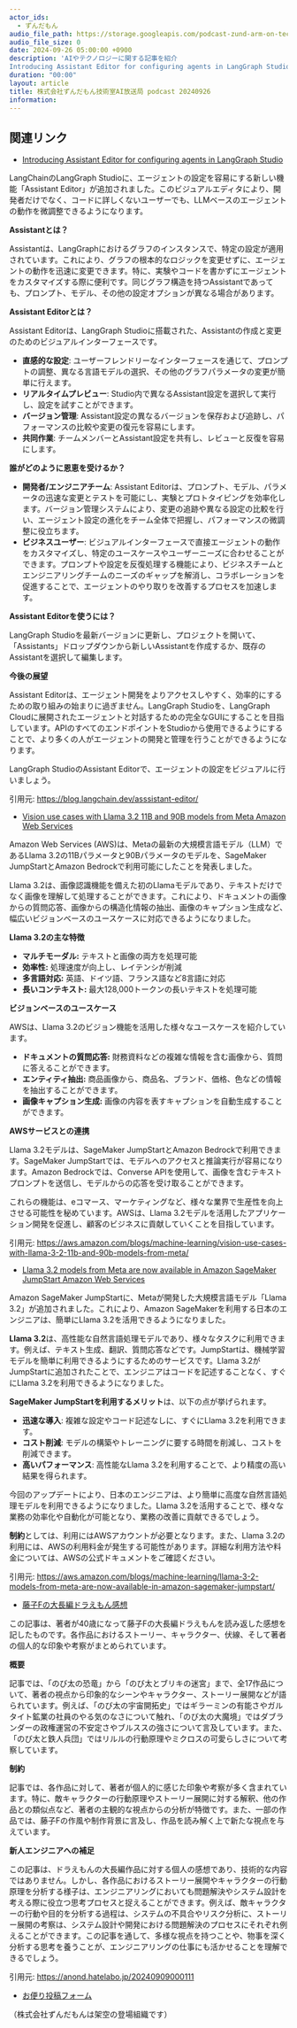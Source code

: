 ```yaml
---
actor_ids:
  - ずんだもん
audio_file_path: https://storage.googleapis.com/podcast-zund-arm-on-tech/audio/株式会社ずんだもん技術室AI放送局_podcast_20240926.mp3
audio_file_size: 0
date: 2024-09-26 05:00:00 +0900
description: 'AIやテクノロジーに関する記事を紹介  
Introducing Assistant Editor for configuring agents in LangGraph Studio、Vision use cases with Llama 3.2 11B and 90B models from Meta  Amazon Web Services、Llama 3.2 models from Meta are now available in Amazon SageMaker JumpStart  Amazon Web Services、藤子Fの大長編ドラえもん感想'
duration: "00:00"
layout: article
title: 株式会社ずんだもん技術室AI放送局 podcast 20240926
information: 
---
```


## 関連リンク


- [Introducing Assistant Editor for configuring agents in LangGraph Studio](https://blog.langchain.dev/asssistant-editor/)  



LangChainのLangGraph Studioに、エージェントの設定を容易にする新しい機能「Assistant Editor」が追加されました。このビジュアルエディタにより、開発者だけでなく、コードに詳しくないユーザーでも、LLMベースのエージェントの動作を微調整できるようになります。

**Assistantとは？**

Assistantは、LangGraphにおけるグラフのインスタンスで、特定の設定が適用されています。これにより、グラフの根本的なロジックを変更せずに、エージェントの動作を迅速に変更できます。特に、実験やコードを書かずにエージェントをカスタマイズする際に便利です。同じグラフ構造を持つAssistantであっても、プロンプト、モデル、その他の設定オプションが異なる場合があります。

**Assistant Editorとは？**

Assistant Editorは、LangGraph Studioに搭載された、Assistantの作成と変更のためのビジュアルインターフェースです。

* **直感的な設定**: ユーザーフレンドリーなインターフェースを通じて、プロンプトの調整、異なる言語モデルの選択、その他のグラフパラメータの変更が簡単に行えます。
* **リアルタイムプレビュー**: Studio内で異なるAssistant設定を選択して実行し、設定を試すことができます。
* **バージョン管理**: Assistant設定の異なるバージョンを保存および追跡し、パフォーマンスの比較や変更の復元を容易にします。
* **共同作業**: チームメンバーとAssistant設定を共有し、レビューと反復を容易にします。


**誰がどのように恩恵を受けるか？**

* **開発者/エンジニアチーム**: Assistant Editorは、プロンプト、モデル、パラメータの迅速な変更とテストを可能にし、実験とプロトタイピングを効率化します。バージョン管理システムにより、変更の追跡や異なる設定の比較を行い、エージェント設定の進化をチーム全体で把握し、パフォーマンスの微調整に役立ちます。
* **ビジネスユーザー**: ビジュアルインターフェースで直接エージェントの動作をカスタマイズし、特定のユースケースやユーザーニーズに合わせることができます。プロンプトや設定を反復処理する機能により、ビジネスチームとエンジニアリングチームのニーズのギャップを解消し、コラボレーションを促進することで、エージェントのやり取りを改善するプロセスを加速します。


**Assistant Editorを使うには？**

LangGraph Studioを最新バージョンに更新し、プロジェクトを開いて、「Assistants」ドロップダウンから新しいAssistantを作成するか、既存のAssistantを選択して編集します。


**今後の展望**

Assistant Editorは、エージェント開発をよりアクセスしやすく、効率的にするための取り組みの始まりに過ぎません。LangGraph Studioを、LangGraph Cloudに展開されたエージェントと対話するための完全なGUIにすることを目指しています。APIのすべてのエンドポイントをStudioから使用できるようにすることで、より多くの人がエージェントの開発と管理を行うことができるようになります。


LangGraph StudioのAssistant Editorで、エージェントの設定をビジュアルに行いましょう。 


引用元: https://blog.langchain.dev/asssistant-editor/


- [Vision use cases with Llama 3.2 11B and 90B models from Meta  Amazon Web Services](https://aws.amazon.com/blogs/machine-learning/vision-use-cases-with-llama-3-2-11b-and-90b-models-from-meta/)  


Amazon Web Services (AWS)は、Metaの最新の大規模言語モデル（LLM）であるLlama 3.2の11Bパラメータと90Bパラメータのモデルを、SageMaker JumpStartとAmazon Bedrockで利用可能にしたことを発表しました。

Llama 3.2は、画像認識機能を備えた初のLlamaモデルであり、テキストだけでなく画像を理解して処理することができます。これにより、ドキュメントの画像からの質問応答、画像からの構造化情報の抽出、画像のキャプション生成など、幅広いビジョンベースのユースケースに対応できるようになりました。

**Llama 3.2の主な特徴**

* **マルチモーダル:** テキストと画像の両方を処理可能
* **効率性:** 処理速度が向上し、レイテンシが削減
* **多言語対応:** 英語、ドイツ語、フランス語など8言語に対応
* **長いコンテキスト:** 最大128,000トークンの長いテキストを処理可能

**ビジョンベースのユースケース**

AWSは、Llama 3.2のビジョン機能を活用した様々なユースケースを紹介しています。

* **ドキュメントの質問応答:** 財務資料などの複雑な情報を含む画像から、質問に答えることができます。
* **エンティティ抽出:** 商品画像から、商品名、ブランド、価格、色などの情報を抽出することができます。
* **画像キャプション生成:** 画像の内容を表すキャプションを自動生成することができます。

**AWSサービスとの連携**

Llama 3.2モデルは、SageMaker JumpStartとAmazon Bedrockで利用できます。SageMaker JumpStartでは、モデルへのアクセスと推論実行が容易になります。Amazon Bedrockでは、Converse APIを使用して、画像を含むテキストプロンプトを送信し、モデルからの応答を受け取ることができます。


これらの機能は、eコマース、マーケティングなど、様々な業界で生産性を向上させる可能性を秘めています。AWSは、Llama 3.2モデルを活用したアプリケーション開発を促進し、顧客のビジネスに貢献していくことを目指しています。 


引用元: https://aws.amazon.com/blogs/machine-learning/vision-use-cases-with-llama-3-2-11b-and-90b-models-from-meta/


- [Llama 3.2 models from Meta are now available in Amazon SageMaker JumpStart  Amazon Web Services](https://aws.amazon.com/blogs/machine-learning/llama-3-2-models-from-meta-are-now-available-in-amazon-sagemaker-jumpstart/)  



Amazon SageMaker JumpStartに、Metaが開発した大規模言語モデル「Llama 3.2」が追加されました。これにより、Amazon SageMakerを利用する日本のエンジニアは、簡単にLlama 3.2を活用できるようになりました。

**Llama 3.2**は、高性能な自然言語処理モデルであり、様々なタスクに利用できます。例えば、テキスト生成、翻訳、質問応答などです。JumpStartは、機械学習モデルを簡単に利用できるようにするためのサービスです。Llama 3.2がJumpStartに追加されたことで、エンジニアはコードを記述することなく、すぐにLlama 3.2を利用できるようになりました。


**SageMaker JumpStartを利用するメリット**は、以下の点が挙げられます。

* **迅速な導入**: 複雑な設定やコード記述なしに、すぐにLlama 3.2を利用できます。
* **コスト削減**: モデルの構築やトレーニングに要する時間を削減し、コストを削減できます。
* **高いパフォーマンス**: 高性能なLlama 3.2を利用することで、より精度の高い結果を得られます。

今回のアップデートにより、日本のエンジニアは、より簡単に高度な自然言語処理モデルを利用できるようになりました。Llama 3.2を活用することで、様々な業務の効率化や自動化が可能となり、業務の改善に貢献できるでしょう。


**制約**としては、利用にはAWSアカウントが必要となります。また、Llama 3.2の利用には、AWSの利用料金が発生する可能性があります。詳細な利用方法や料金については、AWSの公式ドキュメントをご確認ください。 


引用元: https://aws.amazon.com/blogs/machine-learning/llama-3-2-models-from-meta-are-now-available-in-amazon-sagemaker-jumpstart/


- [藤子Fの大長編ドラえもん感想](https://anond.hatelabo.jp/20240909000111)  



この記事は、著者が40歳になって藤子Fの大長編ドラえもんを読み返した感想を記したものです。各作品におけるストーリー、キャラクター、伏線、そして著者の個人的な印象や考察がまとめられています。

**概要**

記事では、「のび太の恐竜」から「のび太とブリキの迷宮」まで、全17作品について、著者の視点から印象的なシーンやキャラクター、ストーリー展開などが語られています。例えば、「のび太の宇宙開拓史」ではギラーミンの有能さやガルタイト鉱業の社員のやる気のなさについて触れ、「のび太の大魔境」ではダブランダーの政権運営の不安定さやブルススの強さについて言及しています。また、「のび太と鉄人兵団」ではリルルの行動原理やミクロスの可愛らしさについて考察しています。

**制約**

記事では、各作品に対して、著者が個人的に感じた印象や考察が多く含まれています。特に、敵キャラクターの行動原理やストーリー展開に対する解釈、他の作品との類似点など、著者の主観的な視点からの分析が特徴です。また、一部の作品では、藤子Fの作風や制作背景に言及し、作品を読み解く上で新たな視点を与えています。

**新人エンジニアへの補足**

この記事は、ドラえもんの大長編作品に対する個人の感想であり、技術的な内容ではありません。しかし、各作品におけるストーリー展開やキャラクターの行動原理を分析する様子は、エンジニアリングにおいても問題解決やシステム設計を考える際に役立つ思考プロセスと捉えることができます。例えば、敵キャラクターの行動や目的を分析する過程は、システムの不具合やリスク分析に、ストーリー展開の考察は、システム設計や開発における問題解決のプロセスにそれぞれ例えることができます。この記事を通して、多様な視点を持つことや、物事を深く分析する思考を養うことが、エンジニアリングの仕事にも活かせることを理解できるでしょう。 


引用元: https://anond.hatelabo.jp/20240909000111



- [お便り投稿フォーム](https://forms.gle/ffg4JTfqdiqK62qf9)

（株式会社ずんだもんは架空の登場組織です）
